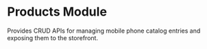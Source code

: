 # Products Module

Provides CRUD APIs for managing mobile phone catalog entries and exposing them to the storefront.
